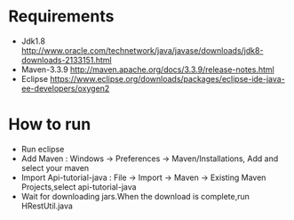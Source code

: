 # Requirements
+ Jdk1.8 http://www.oracle.com/technetwork/java/javase/downloads/jdk8-downloads-2133151.html
+ Maven-3.3.9 http://maven.apache.org/docs/3.3.9/release-notes.html
+ Eclipse https://www.eclipse.org/downloads/packages/eclipse-ide-java-ee-developers/oxygen2

# How to run
+ Run eclipse
+ Add Maven : Windows -> Preferences -> Maven/Installations, Add and select your maven
+ Import Api-tutorial-java : File -> Import -> Maven -> Existing Maven Projects,select api-tutorial-java
+ Wait for downloading jars.When the download is complete,run HRestUtil.java